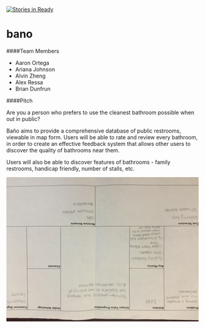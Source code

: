 [![Stories in Ready](https://badge.waffle.io/asu-cis-capstone/bano.png?label=ready&title=Waffle)](https://waffle.io/asu-cis-capstone/bano)



# bano


####Team Members
- Aaron Ortega
- Ariana Johnson
- Alvin Zheng
- Alex Ressa
- Brian Dunfrun

####Pitch

Are you a person who prefers to use the cleanest bathroom possible when out in public?

Baño aims to provide a comprehensive database of public restrooms, viewable in map form. Users will be able to rate and review every bathroom, in order to create an effective feedback system that allows other users to discover the quality of bathrooms near them.

Users will also be able to discover features of bathrooms - family restrooms, handicap friendly, number of stalls, etc. 

<img src="https://github.com/asu-cis-capstone/bano/blob/master/IMG_1675.JPG" />
<img src="https://github.com/asu-cis-capstone/bano/blob/master/IMG_1676.JPG />
